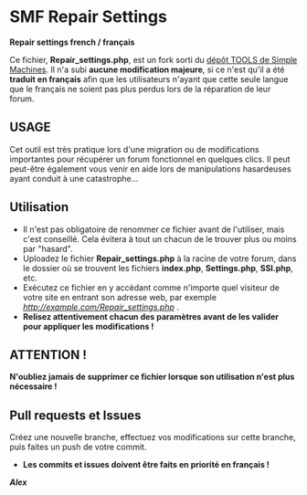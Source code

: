 # SMF Repair Settings
**Repair settings french / français**

Ce fichier, **Repair_settings.php**, est un fork sorti du [dépôt TOOLS de Simple Machines](https://github.com/SimpleMachines/tools).
Il n'a subi **aucune modification majeure**, si ce n'est qu'il a été **traduit en français** afin que les utilisateurs n'ayant
que cette seule langue que le français ne soient pas plus perdus lors de la réparation de leur forum.


## USAGE
Cet outil est très pratique lors d'une migration ou de modifications importantes pour récupérer un forum fonctionnel en quelques clics.
Il peut peut-être également vous venir en aide lors de manipulations hasardeuses ayant conduit à une catastrophe...


## Utilisation

* Il n'est pas obligatoire de renommer ce fichier avant de l'utiliser, mais c'est conseillé. Cela évitera à tout un chacun de le trouver
plus ou moins par "hasard".
* Uploadez le fichier **Repair_settings.php** à la racine de votre forum, dans le dossier où se trouvent les fichiers **index.php**,
**Settings.php**, **SSI.php**, etc.
* Exécutez ce fichier en y accèdant comme n'importe quel visiteur de votre site en entrant son adresse web, par
exemple *http://example.com/Repair_settings.php* .
* **Relisez attentivement chacun des paramètres avant de les valider pour appliquer les modifications !**


## ATTENTION !
**N'oubliez jamais de supprimer ce fichier lorsque son utilisation n'est plus nécessaire !**


## Pull requests et Issues
Créez une nouvelle branche, effectuez vos modifications sur cette branche, puis faites un push de votre commit.

* **Les commits et issues doivent être faits en priorité en français !**

***Alex***
